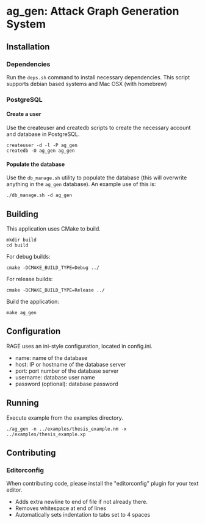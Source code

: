 # ag_gen: Attack Graph Generation System

## Installation

### Dependencies

Run the `deps.sh` command to install necessary dependencies.
This script supports debian based systems and Mac OSX (with homebrew)

### PostgreSQL

#### Create a user

Use the createuser and createdb scripts to create the necessary account and database in PostgreSQL.

    createuser -d -l -P ag_gen
    createdb -O ag_gen ag_gen

#### Populate the database

Use the `db_manage.sh` utility to populate the database (this will overwrite anything in the `ag_gen` database).
An example use of this is:

    ./db_manage.sh -d ag_gen

## Building

This application uses CMake to build.

    mkdir build
    cd build

For debug builds:

    cmake -DCMAKE_BUILD_TYPE=Debug ../

For release builds:

    cmake -DCMAKE_BUILD_TYPE=Release ../

Build the application:

    make ag_gen

## Configuration

RAGE uses an ini-style configuration, located in config.ini.

- name: name of the database
- host: IP or hostname of the database server
- port: port number of the database server
- username: database user name
- password (optional): database password

## Running

Execute example from the examples directory.

    ./ag_gen -n ../examples/thesis_example.nm -x ../examples/thesis_example.xp

## Contributing

### Editorconfig

When contributing code, please install the "editorconfig" plugin for your text editor.

- Adds extra newline to end of file if not already there.
- Removes whitespace at end of lines
- Automatically sets indentation to tabs set to 4 spaces
